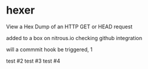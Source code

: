 hexer
=====

View a Hex Dump of an HTTP GET or HEAD request

added to a box on nitrous.io checking github integration

will a commmit hook be triggered, 1

test #2
test #3
test #4
